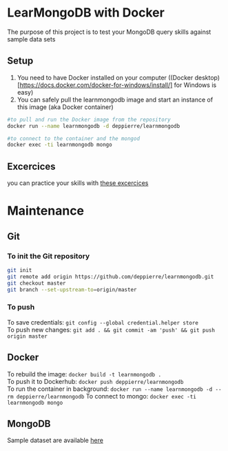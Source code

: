 # LearMongoDB with Docker
The purpose of this project is to test your MongoDB query skills against sample data sets

## Setup
1. You need to have Docker installed on your computer ((Docker desktop)[https://docs.docker.com/docker-for-windows/install/] for Windows is easy)
2. You can safely pull the learnmongodb image and start an instance of this image (aka Docker container)  
```bash
#to pull and run the Docker image from the repository
docker run --name learnmongodb -d deppierre/learnmongodb

#to connect to the container and the mongod
docker exec -ti learnmongodb mongo
```

## Excercices
you can practice your skills with [these excercices](EXCERCICES.md)

# Maintenance
## Git
### To init the Git repository
```bash
git init
git remote add origin https://github.com/deppierre/learnmongodb.git
git checkout master
git branch --set-upstream-to=origin/master
```

### To push
To save credentials: `git config --global credential.helper store`\
To push new changes: `git add . && git commit -am 'push' && git push origin master`

## Docker
To rebuild the image: `docker build -t learnmongodb .`\
To push it to Dockerhub: `docker push deppierre/learnmongodb`\
To run the container in background: `docker run --name learnmongodb -d --rm deppierre/learnmongodb`
To connect to mongo: `docker exec -ti learnmongodb mongo`

## MongoDB
Sample dataset are available [here](https://docs.atlas.mongodb.com/sample-data/available-sample-datasets/)

